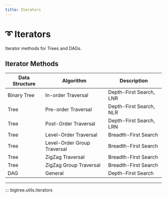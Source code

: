 ```yaml
---
title: Iterators
---
```


# ➰ Iterators

Iterator methods for Trees and DAGs.

## Iterator Methods

| Data Structure | Algorithm                   | Description             |
|----------------|-----------------------------|-------------------------|
 | Binary Tree    | In-order Traversal          | Depth-First Search, LNR |
 | Tree           | Pre-order Traversal         | Depth-First Search, NLR |
 | Tree           | Post-Order Traversal        | Depth-First Search, LRN |
 | Tree           | Level-Order Traversal       | Breadth-First Search    |
 | Tree           | Level-Order Group Traversal | Breadth-First Search    |
 | Tree           | ZigZag Traversal            | Breadth-First Search    |
| Tree           | ZigZag Group Traversal      | Breadth-First Search    |
| DAG            | General                     | Depth-First Search      |

-----

::: bigtree.utils.iterators
